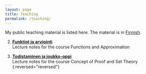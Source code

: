```yaml
---
layout: page
title: Teaching
permalink: /teaching/
---
```


My public teaching material is listed here. The material is in [Finnish](https://en.wikipedia.org/wiki/Finnish_language).

2. **[Funktiot ja arviointi](/assests/pdfs/funktiot-arviointi.pdf)**\
    Lecture notes for the course Functions and Approximation

1. **[Todistaminen ja joukko-oppi](/assests/pdfs/todistaminen-joukko-oppi.pdf)**\
    Lecture notes for the course Concept of Proof and Set Theory
{:reversed="reversed"}